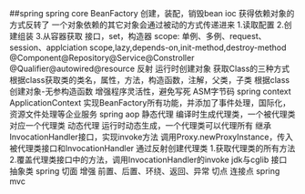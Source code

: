 ##spring
	spring core
		BeanFactory
		创建，装配，销毁bean
		ioc
			获得依赖对象的方式反转了
			一个对象依赖的其它对象会通过被动的方式传递进来
			1.读取配置 2.创建组装 3.从容器获取
			接口，set，构造器
			scope: 单例、多例、request、session、applciation
			scope,lazy,depends-on,init-method,destroy-method
			@Component@Repository@Service@Constroller
			@Qualifier@autowired@resource
			反射
				运行时创建对象
				获取Class的三种方式
				根据class获取类的类名，属性，方法，构造函数，注解，父类，子类
				根据class创建对象-无参构造函数
				增强程序灵活性，避免写死
				ASM字节码
	spring context
		ApplicationContext 实现BeanFactory所有功能，并添加了事件处理，国际化，资源文件处理等企业服务
	spring aop
		静态代理
			编译时生成代理类，一个被代理类对应一个代理类
		动态代理
			运行时动态生成，一个代理类可以代理所有
			继承InvocationHandler接口，实现invoke方法
			调用Proxy.newProxyInstance，传入被代理类接口和InvocationHandler
			通过反射创建代理类
				1.获取代理类的所有方法
				2.覆盖代理类接口中的方法，调用InvocationHandler的invoke
		jdk与cglib
			接口
			抽象类
		spring
			切面
			增强
				前置、后置、环绕、返回、异常
			切点
			连接点
	spring mvc